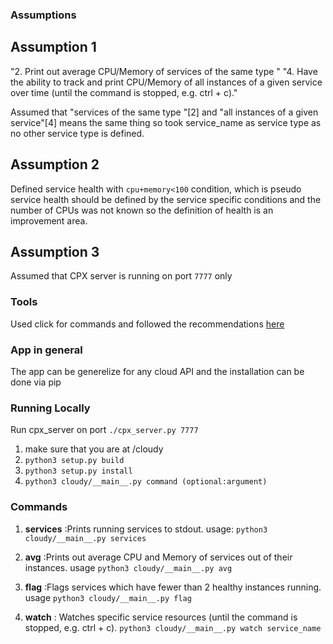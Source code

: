### Assumptions

## Assumption 1

"2. Print out average CPU/Memory of services of the same type "
"4. Have the ability to track and print CPU/Memory of all instances of a given service over
time (until the command is stopped, e.g. ctrl + c)."

Assumed that "services of the same type "[2] and "all instances of a given service"[4] means the same thing so took service_name as service type as no other service type is defined.


## Assumption 2
Defined service health with ```cpu+memory<100``` condition, which is pseudo service health should be defined by the service specific conditions and the number of CPUs was not known so the definition of health is an improvement area.

## Assumption 3
Assumed that CPX server is running on port ```7777``` only

### Tools
Used click for commands and followed the recommendations 
[here](https://towardsdatascience.com/how-to-build-and-publish-command-line-applications-with-python-96065049abc1) 

### App in general

The app can be generelize for any cloud API and the installation can be done via pip

### Running Locally
Run cpx_server on port ```./cpx_server.py 7777```

1. make sure that you are at /cloudy
2. ```python3 setup.py build```
3. ```python3 setup.py install```     
4. ```python3 cloudy/__main__.py command (optional:argument)```


### Commands
1. **services** :Prints running services to stdout. usage: ```python3 cloudy/__main__.py services```

2. **avg** :Prints out average CPU and Memory of services out of their instances. usage ```python3 cloudy/__main__.py avg```

3. **flag** :Flags services which have fewer than 2 healthy instances running. usage ```python3 cloudy/__main__.py flag```

4. **watch** : Watches specific service resources (until the command is stopped, e.g. ctrl + c). ```python3 cloudy/__main__.py watch service_name```